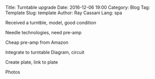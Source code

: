 Title: Turntable upgrade
Date: 2016-12-06 19:00
Category: Blog
Tag: Template
Slug: template
Author: Ray Cassani
Lang: spa

Received a turntble, model, good condition

Needle technologies, need pre-amp

Cheap pre-amp from Amazon

Integrate to turntable
Diagram, circuit

Create plate, link to plate

Photos
